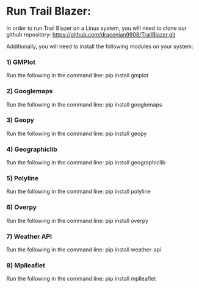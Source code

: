 # Run Trail Blazer:

In order to run Trail Blazer on a Linux system, you will need to clone our github repository: https://github.com/draconian9908/TrailBlazer.git

Additionally, you will need to install the following modules on your system:

### 1) GMPlot
Run the following in the command line: pip install gmplot
### 2) Googlemaps
Run the following in the command line: pip install googlemaps
### 3) Geopy 
Run the following in the command line: pip install geopy
### 4) Geographiclib 
Run the following in the command line: pip install geographiclib
### 5) Polyline 
Run the following in the command line: pip install polyline
### 6) Overpy 
Run the following in the command line: pip install overpy
### 7) Weather API
Run the following in the command line: pip install weather-api
### 8) Mplleaflet
Run the following in the command line: pip install mplleaflet

